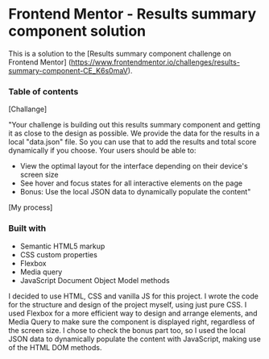 # Frontend Mentor - Results summary component solution

This is a solution to the [Results summary component challenge on Frontend Mentor] (https://www.frontendmentor.io/challenges/results-summary-component-CE_K6s0maV).

### Table of contents

[Challange]

"Your challenge is building out this results summary component and getting it as close to the design as possible. 
We provide the data for the results in a local "data.json" file. So you can use that to add the results and total score dynamically if you choose.
Your users should be able to:
- View the optimal layout for the interface depending on their device's screen size
- See hover and focus states for all interactive elements on the page
- Bonus: Use the local JSON data to dynamically populate the content"


[My process]

### Built with

- Semantic HTML5 markup
- CSS custom properties
- Flexbox
- Media query
- JavaScript Document Object Model methods

I decided to use HTML, CSS and vanilla JS for this project. I wrote the code for the structure and design of the project myself, using just pure CSS. I used Flexbox for a more efficient way to design and arrange elements, and Media Query to make sure the component is displayed right, regardless of the screen size.
I chose to check the bonus part too, so I used the local JSON data to dynamically populate the content with JavaScript, making use of the HTML DOM methods.